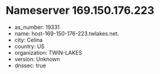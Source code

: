 # Nameserver 169.150.176.223

* as_number: 19331
* name: host-169-150-176-223.twlakes.net.
* city: Celina
* country: US
* organization: TWIN-LAKES
* version: Unknown
* dnssec: true
